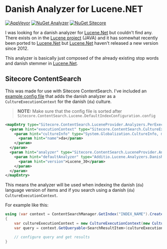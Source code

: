 # Danish Analyzer for Lucene.NET
[![AppVeyor](https://ci.appveyor.com/api/projects/status/sjhc92paw2hpb938/branch/master?svg=true)](https://ci.appveyor.com/project/Krusen/additio-lucene-analyzers)
[![NuGet Analyzer](https://buildstats.info/nuget/additio.lucene.analyzers.danish?includePreReleases=false)](https://www.nuget.org/packages/Additio.Lucene.Analyzers.Danish/)
[![NuGet Sitecore](https://buildstats.info/nuget/additio.lucene.analyzers.danish.sitecore?includePreReleases=false)](https://www.nuget.org/packages/Additio.Lucene.Analyzers.Danish.Sitecore/)

I was looking for a danish analyzer for [Lucene.Net](https://github.com/apache/lucenenet) but couldn't find any. 
There exists on in the [Lucene project](http://lucene.apache.org/core/) (JAVA) and it has somewhat recently been ported to [Lucene.Net](https://github.com/apache/lucenenet)
but [Lucene.Net](https://github.com/apache/lucenenet) haven't released a new version since 2012.

This analyzer is basically just composed of the already existing stop words and danish stemmer in [Lucene.Net](https://github.com/apache/lucenenet).

## Sitecore ContentSearch

This was made for use with Sitecore ContentSearch. I've included an [example config file](Sitecore.ContentSearch/z.Additio.Lucene.DefaultIndexConfiguration.DanishExecutionContext.config)
that adds the danish analyzer as a `CultureExecutionContext` for the danish (`da`) culture.

> **NOTE:** Make sure that the config file is sorted after `Sitecore.ContentSearch.Lucene.DefaultIndexConfiguration.config`

```XML
<mapEntry type="Sitecore.ContentSearch.LuceneProvider.Analyzers.PerExecutionContextAnalyzerMapEntry, Sitecore.ContentSearch.LuceneProvider">
  <param hint="executionContext" type="Sitecore.ContentSearch.CultureExecutionContext, Sitecore.ContentSearch">
    <param hint="cultureInfo" type="System.Globalization.CultureInfo, mscorlib">
      <param hint="name">da</param>
    </param>
  </param>
  <param hint="analyzer" type="Sitecore.ContentSearch.LuceneProvider.Analyzers.DefaultPerFieldAnalyzer, Sitecore.ContentSearch.LuceneProvider">
    <param hint="defaultAnalyzer" type="Additio.Lucene.Analyzers.DanishAnalyzer, Additio.Lucene.Analyzers">
      <param hint="version">Lucene_30</param>
    </param>
  </param>
</mapEntry>
```


This means the analyzer will be used when indexing the danish (`da`) language version of items and if you search 
using a danish (`da`) `CultureExecutionContext`.

For example like this:

```csharp
using (var context = ContentSearchManager.GetIndex("INDEX_NAME").CreateSearchContext())
{
    var cultureExecutionContext = new CultureExecutionContext(new CultureInfo("da"));
    var query = context.GetQueryable<SearchResultItem>(cultureExecutionContext);

    // configure query and get results
}
```